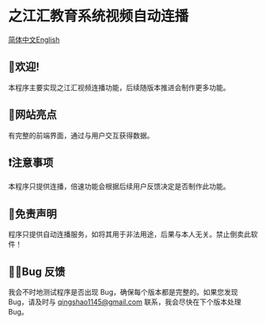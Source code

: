 # 之江汇教育系统视频自动连播

[简体中文](https://github.com/HC-QingShao/Zjer-Video-Broadcast/README.md)[English](https://github.com/HC-QingShao/Zjer-Video-Broadcast/README-en.md)

## 👏欢迎!

本程序主要实现之江汇视频连播功能，后续随版本推进会制作更多功能。

## 👀网站亮点

有完整的前端界面，通过与用户交互获得数据。

## ❗️注意事项

本程序只提供连播，倍速功能会根据后续用户反馈决定是否制作此功能。

## 🙏免责声明

程序只提供自动连播服务，如将其用于非法用途，后果与本人无关。禁止倒卖此软件！

## 🙋‍♂️Bug 反馈

我会不时地测试程序是否出现 Bug，确保每个版本都是完整的。如果您发现 Bug，请及时与 qingshao1145@gmail.com 联系，我会尽快在下个版本处理 Bug。
